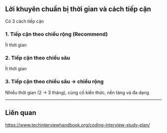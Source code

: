 


## Lời khuyên chuẩn bị thời gian và cách tiếp cận

Có 3 cách tiếp cận

### 1. Tiếp cận theo chiều rộng (Recommend)
Ít thời gian
### 2. Tiếp cận theo chiều sâu
Ít thời gian
### 3. Tiếp cận theo chiều sâu -> chiều rộng 
Nhiều thời gian (2 -> 3 tháng), củng cố kiến thức, nền tảng và đa dạng



--- 
## Liên quan

https://www.techinterviewhandbook.org/coding-interview-study-plan/